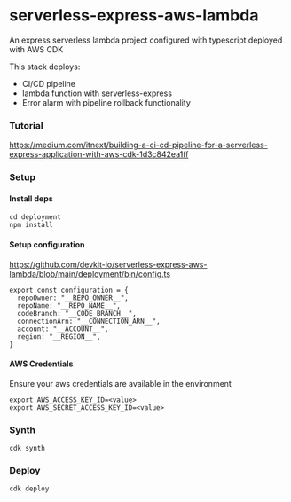 # serverless-express-aws-lambda
An express serverless lambda project configured with typescript deployed with AWS CDK

This stack deploys:
- CI/CD pipeline
- lambda function with serverless-express
- Error alarm with pipeline rollback functionality

### Tutorial
https://medium.com/itnext/building-a-ci-cd-pipeline-for-a-serverless-express-application-with-aws-cdk-1d3c842ea1ff

### Setup
#### Install deps
```
cd deployment
npm install
```

#### Setup configuration
https://github.com/devkit-io/serverless-express-aws-lambda/blob/main/deployment/bin/config.ts
```
export const configuration = {
  repoOwner: "__REPO_OWNER__",
  repoName: "__REPO_NAME__",
  codeBranch: "__CODE_BRANCH__",
  connectionArn: "__CONNECTION_ARN__",
  account: "__ACCOUNT__",
  region: "__REGION__",
}
```



#### AWS Credentials
Ensure your aws credentials are available in the environment
```
export AWS_ACCESS_KEY_ID=<value>
export AWS_SECRET_ACCESS_KEY_ID=<value>
```

### Synth
`cdk synth`

### Deploy
`cdk deploy`
